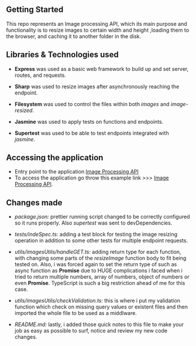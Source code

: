 ## Getting Started

This repo represents an Image processing API, which its main purpose and functionality is to resize images to certain width and height ,loading them to the browser, and caching it to another folder in the disk.

## Libraries & Technologies used

- **Express**
was used as a basic web framework to build up and set server, routes, and requests.

- **Sharp**
was used to resize images after asynchronously reaching the endpoint.

- **Filesystem**
was used to control the files within both *images* and *image-resized*.
 
- **Jasmine**
was used to apply tests on functions and endpoints.

- **Supertest**
was used to be able to test endpoints integrated with *jasmine*.


## Accessing the application
- Entry point to the application [Image Processing API](http://localhost:3000/)
- To access the application go throw this example link >>> [Image Processing API](http://localhost:3000/api/images?filename=fjord&width=200&height=200).



## Changes made

- *package.json:* prettier running script changed to be correctly configured so it runs properly. Also *supertest* was sent to devDependencies.

- *tests/indeSpec.ts:* adding a test block for testing the image resizing operation in addition to some other tests for multiple endpoint requests.

- *utils/imagesUtils/handleGET.ts:* adding return type for each function, with changing some parts of the *resizeImage* function body to fit being tested on. Also, i was forced again to set the return type of such as async function as **Promise<any>** due to HUGE complications i faced when i tried to return multiple numbers, array of numbers, object of numbers or even **Promise<Metadata>**. TypeScript is such a big restriction ahead of me for this case.

- *utils/imagesUtils/checkValidation.ts:* this is where i put my validation function which check on missing query values or existent files and then imported the whole file to be used as a middlware.

- *README.md:* lastly, i added those quick notes to this file to make your job as easy as possible to surf, notice and review my new code changes.